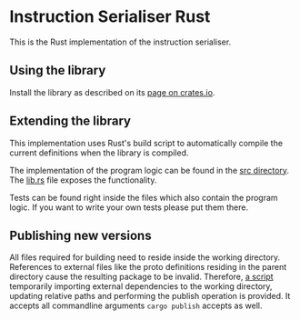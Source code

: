 # Instruction Serialiser Rust

This is the Rust implementation of the instruction serialiser.

## Using the library
Install the library as described on its
[page on crates.io](https://crates.io/crates/instruction_serialiser).

## Extending the library
This implementation uses Rust's build script to automatically compile
the current definitions when the library is compiled.

The implementation of the program logic can be found in the
[src directory](src). The [lib.rs](src/lib.rs) file exposes the
functionality.

Tests can be found right inside the files which also contain the program
logic. If you want to write your own tests please put them there.

## Publishing new versions
All files required for building need to reside inside the working directory.
References to external files like the proto definitions residing in the
parent directory cause the resulting package to be invalid. Therefore,
[a script](publish.sh) temporarily importing external dependencies to the
working directory, updating relative paths and performing the publish
operation is provided. It accepts all commandline arguments `cargo publish`
accepts as well.